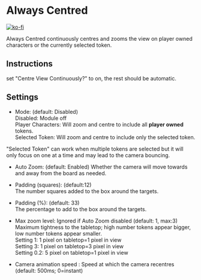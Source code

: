 # Always Centred

[![ko-fi](https://www.ko-fi.com/img/githubbutton_sm.svg)](https://ko-fi.com/sdoehren)

Always Centred continuously centres and zooms the view on player owned characters or the currently selected token.


## Instructions
set "Centre View Continuously?" to on, the rest should be automatic.

## Settings

- Mode: (default: Disabled)  
Disabled: Module off  
Player Characters: Will zoom and centre to include all **player owned** tokens.  
Selected Token:  Will zoom and centre to include only the selected token.  

"Selected Token" can work when multiple tokens are selected but it will only focus on one at a time and may lead to the camera bouncing.

- Auto Zoom: (default: Enabled)
Whether the camera will move towards and away from the board as needed.

- Padding (squares): (default:12)  
The number squares added to the box around the targets.

- Padding (%): (default: 33)  
The percentage to  add to the box around the targets.

- Max zoom level:  Ignored if Auto Zoom disabled (default: 1, max:3) 
Maximum tightness to the tabletop; high number tokens appear bigger, low number tokens appear smaller.  
Setting 1: 1 pixel on tabletop=1 pixel in view  
Setting 3: 1 pixel on tabletop=3 pixel in view  
Setting 0.2: 5 pixel on tabletop=1 pixel in view  

- Camera animation speed : Speed at which the camera recentres (default: 500ms; 0=instant)